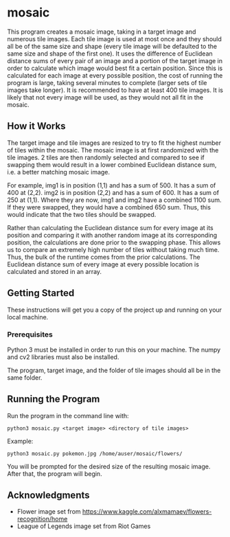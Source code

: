 # mosaic

This program creates a mosaic image, taking in a target image and numerous tile images. Each tile image is used at most once and they should all be of the same size and shape (every tile image will be defaulted to the same size and shape of the first one).
It uses the difference of Euclidean distance sums of every pair of an image and a portion of the target image in order to calculate which image would best fit a certain position. Since this is calculated for each image at every possible position, the cost of running the program is large, taking several minutes to complete (larger sets of tile images take longer). 
It is recommended to have at least 400 tile images. It is likely that not every image will be used, as they would not all fit in the mosaic.


## How it Works

The target image and tile images are resized to try to fit the highest number of tiles within the mosaic. 
The mosaic image is at first randomized with the tile images. 2 tiles are then randomly selected and compared to see if swapping them would result in a lower combined Euclidean distance sum, i.e. a better matching mosaic image.

For example, img1 is in position (1,1) and has a sum of 500. It has a sum of 400 at (2,2).
img2 is in position (2,2) and has a sum of 600. It has a sum of 250 at (1,1).
Where they are now, img1 and img2 have a combined 1100 sum. If they were swapped, they would have a combined 650 sum. Thus, this would indicate that the two tiles should be swapped.

Rather than calculating the Euclidean distance sum for every image at its position and comparing it with another random image at its corresponding position, the calculations are done prior to the swapping phase. This allows us to compare an extremely high number of tiles without taking much time. Thus, the bulk of the runtime comes from the prior calculations. The Euclidean distance sum of every image at every possible location is calculated and stored in an array.

## Getting Started

These instructions will get you a copy of the project up and running on your local machine.

### Prerequisites

Python 3 must be installed in order to run this on your machine. The numpy and cv2 libraries must also be installed.

The program, target image, and the folder of tile images should all be in the same folder.

## Running the Program

Run the program in the command line with:

```
python3 mosaic.py <target image> <directory of tile images>
```

Example:
```
python3 mosaic.py pokemon.jpg /home/auser/mosaic/flowers/
```

You will be prompted for the desired size of the resulting mosaic image. After that, the program will begin.


## Acknowledgments

* Flower image set from https://www.kaggle.com/alxmamaev/flowers-recognition/home
* League of Legends image set from Riot Games

